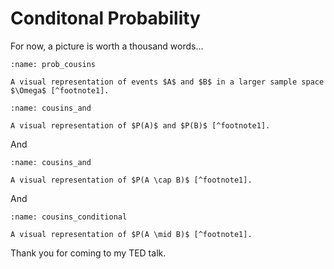 # Conditonal Probability

For now, a picture is worth a thousand words...

```{figure} ./assets/prob_cousins.png
:name: prob_cousins

A visual representation of events $A$ and $B$ in a larger sample space $\Omega$ [^footnote1].
```

```{figure} ./assets/pA_and_pB.png
:name: cousins_and

A visual representation of $P(A)$ and $P(B)$ [^footnote1].
```

And

```{figure} ./assets/pAandB.png
:name: cousins_and

A visual representation of $P(A \cap B)$ [^footnote1].
```

And

```{figure} ./assets/conditional.png
:name: cousins_conditional

A visual representation of $P(A \mid B)$ [^footnote1].
```



Thank you for coming to my TED talk.



[^footnote1]: These images are adapted from lectures by Bob Cousins.

